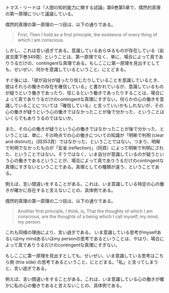 トマス・リードは『人間の知的能力に関する試論』第6巻第5章で、偶然的真理の第一原理について議論している。

偶然的真理の第一原理の一つ目は、以下の通りである。

> First, Then I hold as a first principle, the existence of every thing of which I am conscious.

しかし、これは言い過ぎである。意識しているあらゆるものが存在している（岩波文庫下巻349頁）ということは、第一原理でなく、単に、場合によって真でありうるだけの、contingentな真理である。もしここに第一原理を見出すとしても、せいぜい、何かを意識しているということ、にとどまる。

すぐ後には、「彼が自分が疑ったり信じたりしていることを意識しているとき、彼はそれらの働きの存在を確信している」と書かれているが、意識しているものが疑うという働きであったり、信じるという働きであったりすることは、場合によって真でありうるだけのcontingentな真理にすぎない。何らかの心の働きを意識していることについては「確信している」と言っていいかもしれないが、その心の働きが疑うという心の働きではなかったことが後で分かった、ということはいくらでもありうるのではないか。

また、その心の働きが疑うという心の働きではなかったことが後で分かった、ということは、単に、その時点での心の働きについての知識が「明晰で判明 (clear and distinct)」（同353頁）ではなかった、ということではない。つまり、明晰で判明でなかったものが「反省 (reflection)」（同頁）によって明晰で判明にされた、ということではない。そうではなく、いま自分が意識しているのが疑うという心の働きであるということが、場合によって真でありうるだけのcontingentな真理にすぎないということである。真理としての種類が違う、ということである。

例えば、言い間違いをすることがある。これは、いま意識している特定の心の働きが確かに存在すると言えないことの、具体例である。

偶然的真理の第一原理の二つ目は、以下の通りである。

> Another first principle, I think, is, That the thoughts of which I am conscious, are the thoughts of a being which I call myself, my mind, my person.

これも同様の理由により、言い過ぎである。 いま意識している思考がmyselfあるいはmy mindあるいはmy personの思考であるということは、やはり、場合によって真でありうるだけのcontingentな真理にすぎない。

もしここに第一原理を見出すとしても、せいぜい、いま意識している思考はこちら側 (this side) の思考であるということ、にとどまる。「私」と言ってしまうと、言い過ぎである。

例えば、言い間違いをすることがある。これは、いま意識している心の働きが確かに私の心の働きであると言えないことの、具体例である。

